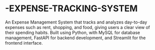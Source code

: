 # -EXPENSE-TRACKING-SYSTEM
An Expense Management System that tracks and analyzes day-to-day expenses such as rent, shopping, and food, giving users a clear view of their spending habits. Built using Python, with MySQL for database management, FastAPI for backend development, and Streamlit for the frontend interface.

